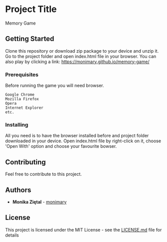 # Project Title

Memory Game

## Getting Started

Clone this repository or download zip package to your device and unzip it. Go to the project folder and open index.html file in your browser.
You can also play by clicking a link: https://monimary.github.io/memory-game/

### Prerequisites

Before running the game you will need browser.

```
Google Chrome
Mozilla Firefox
Opera
Internet Explorer
etc.
```

### Installing

All you need is to have the browser installed before and project folder downloaded in your device.
Open index.html file by right-click on it, choose 'Open With' option and choose your favourite bowser.

## Contributing

Feel free to contribute to this project.

## Authors

* **Monika Ziętal** - [monimary](https://github.com/monimary)

## License

This project is licensed under the MIT License - see the [LICENSE.md](LICENSE.md) file for details


